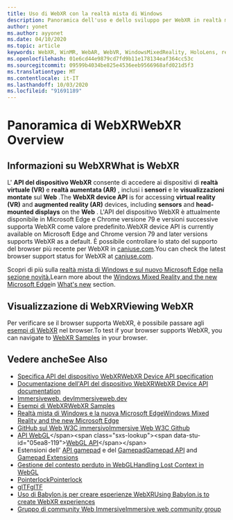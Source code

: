 ```yaml
---
title: Uso di WebXR con la realtà mista di Windows
description: Panoramica dell'uso e dello sviluppo per WebXR in realtà mista di Windows
author: yonet
ms.author: ayyonet
ms.date: 04/10/2020
ms.topic: article
keywords: WebXR, WinMR, WebAR, WebVR, WindowsMixedReality, HoloLens, realtà mista di Windows, Web VR, Web XR, Web Mr, Web AR, 360, 360 video, 360 video, 360 foto, 360 foto, 360 contenuto, immersive Web, immersiveweb, IW
ms.openlocfilehash: 01e6cd44e9879cd7fd9b11e178134eaf364cc53c
ms.sourcegitcommit: 09599b4034be825e4536eeb9566968afd021d5f3
ms.translationtype: MT
ms.contentlocale: it-IT
ms.lasthandoff: 10/03/2020
ms.locfileid: "91691189"
---
```

# <a name="webxr-overview"></a><span data-ttu-id="05ea8-104">Panoramica di WebXR</span><span class="sxs-lookup"><span data-stu-id="05ea8-104">WebXR Overview</span></span>

## <a name="what-is-webxr"></a><span data-ttu-id="05ea8-105">Informazioni su WebXR</span><span class="sxs-lookup"><span data-stu-id="05ea8-105">What is WebXR</span></span>

<span data-ttu-id="05ea8-106">L' **API del dispositivo WebXR** consente di accedere ai dispositivi di **realtà virtuale (VR)** e **realtà aumentata (AR)** , inclusi i **sensori** e le **visualizzazioni montate** sul **Web** .</span><span class="sxs-lookup"><span data-stu-id="05ea8-106">The **WebXR device API** is for accessing **virtual reality (VR)** and **augmented reality (AR)** devices, including **sensors** and **head-mounted displays** on the **Web** .</span></span> <span data-ttu-id="05ea8-107">L'API del dispositivo WebXR è attualmente disponibile in Microsoft Edge e Chrome versione 79 e versioni successive supporta WebXR come valore predefinito.</span><span class="sxs-lookup"><span data-stu-id="05ea8-107">WebXR device API is currently available on Microsoft Edge and Chrome version 79 and later versions supports WebXR as a default.</span></span> <span data-ttu-id="05ea8-108">È possibile controllare lo stato del supporto del browser più recente per WebXR in [caniuse.com](https://caniuse.com/#search=webxr).</span><span class="sxs-lookup"><span data-stu-id="05ea8-108">You can check the latest browser support status for WebXR at [caniuse.com](https://caniuse.com/#search=webxr).</span></span>

<span data-ttu-id="05ea8-109">Scopri di più sulla [realtà mista di Windows e sul nuovo Microsoft Edge](https://docs.microsoft.com/windows/mixed-reality/new-microsoft-edge#introducing-the-new-microsoft-edge) [nella sezione novità.](https://docs.microsoft.com/windows/mixed-reality/mrtk-porting-guide)</span><span class="sxs-lookup"><span data-stu-id="05ea8-109">Learn more about the [Windows Mixed Reality and the new Microsoft Edge](https://docs.microsoft.com/windows/mixed-reality/new-microsoft-edge#introducing-the-new-microsoft-edge)in [What's new](https://docs.microsoft.com/windows/mixed-reality/mrtk-porting-guide) section.</span></span>

## <a name="viewing-webxr"></a><span data-ttu-id="05ea8-110">Visualizzazione di WebXR</span><span class="sxs-lookup"><span data-stu-id="05ea8-110">Viewing WebXR</span></span>

<span data-ttu-id="05ea8-111">Per verificare se il browser supporta WebXR, è possibile passare agli [esempi di WebXR](https://immersive-web.github.io/webxr-samples/) nel browser.</span><span class="sxs-lookup"><span data-stu-id="05ea8-111">To test if your browser supports WebXR, you can navigate to [WebXR Samples](https://immersive-web.github.io/webxr-samples/) in your browser.</span></span>

## <a name="see-also"></a><span data-ttu-id="05ea8-112">Vedere anche</span><span class="sxs-lookup"><span data-stu-id="05ea8-112">See Also</span></span>

* [<span data-ttu-id="05ea8-113">Specifica API del dispositivo WebXR</span><span class="sxs-lookup"><span data-stu-id="05ea8-113">WebXR Device API specification</span></span>](https://immersive-web.github.io/webxr/)
* [<span data-ttu-id="05ea8-114">Documentazione dell'API del dispositivo WebXR</span><span class="sxs-lookup"><span data-stu-id="05ea8-114">WebXR Device API documentation</span></span>](https://developer.mozilla.org/en-US/docs/Web/API/WebXR_Device_API)
* [<span data-ttu-id="05ea8-115">Immersiveweb. dev</span><span class="sxs-lookup"><span data-stu-id="05ea8-115">Immersiveweb.dev</span></span>](https://immersiveweb.dev/)
* [<span data-ttu-id="05ea8-116">Esempi di WebXR</span><span class="sxs-lookup"><span data-stu-id="05ea8-116">WebXR Samples</span></span>](https://immersive-web.github.io/webxr-samples/)
* [<span data-ttu-id="05ea8-117">Realtà mista di Windows e la nuova Microsoft Edge</span><span class="sxs-lookup"><span data-stu-id="05ea8-117">Windows Mixed Reality and the new Microsoft Edge</span></span>](https://docs.microsoft.com/windows/mixed-reality/new-microsoft-edge#introducing-the-new-microsoft-edge)
* [<span data-ttu-id="05ea8-118">GitHub sul Web W3C immersivo</span><span class="sxs-lookup"><span data-stu-id="05ea8-118">Immersive Web W3C Github</span></span>](https://github.com/immersive-web)
* <span data-ttu-id="05ea8-119">[API WebGL](https://msdn.microsoft.com/library/bg182648(v=vs.85).aspx)</span><span class="sxs-lookup"><span data-stu-id="05ea8-119">[WebGL API](https://msdn.microsoft.com/library/bg182648(v=vs.85).aspx)</span></span>
* <span data-ttu-id="05ea8-120">Estensioni dell' [API gamepad](https://msdn.microsoft.com/library/dn743630(v=vs.85).aspx) e del [Gamepad](https://w3c.github.io/gamepad/extensions.html)</span><span class="sxs-lookup"><span data-stu-id="05ea8-120">[Gamepad API](https://msdn.microsoft.com/library/dn743630(v=vs.85).aspx) and [Gamepad Extensions](https://w3c.github.io/gamepad/extensions.html)</span></span>
* [<span data-ttu-id="05ea8-121">Gestione del contesto perduto in WebGL</span><span class="sxs-lookup"><span data-stu-id="05ea8-121">Handling Lost Context in WebGL</span></span>](https://www.khronos.org/webgl/wiki/HandlingContextLost)
* [<span data-ttu-id="05ea8-122">Pointerlock</span><span class="sxs-lookup"><span data-stu-id="05ea8-122">Pointerlock</span></span>](https://www.w3.org/TR/pointerlock/)
* [<span data-ttu-id="05ea8-123">glTF</span><span class="sxs-lookup"><span data-stu-id="05ea8-123">glTF</span></span>](https://www.khronos.org/gltf)
* [<span data-ttu-id="05ea8-124">Uso di Babylon.js per creare esperienze WebXR</span><span class="sxs-lookup"><span data-stu-id="05ea8-124">Using Babylon.js to create WebXR experiences</span></span>](https://doc.babylonjs.com/how_to/introduction_to_webxr)
* [<span data-ttu-id="05ea8-125">Gruppo di community Web Immersive</span><span class="sxs-lookup"><span data-stu-id="05ea8-125">Immersive web community group</span></span>](https://www.w3.org/community/immersive-web/)
